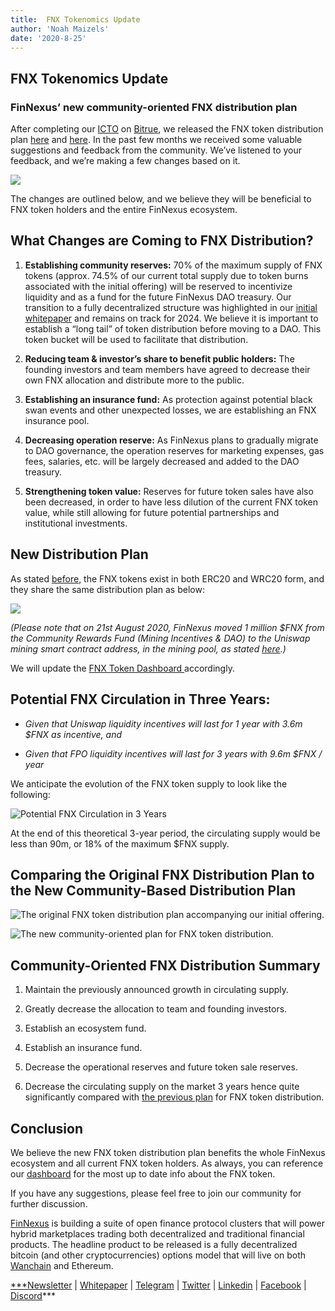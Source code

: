```yaml
---
title:  FNX Tokenomics Update
author: 'Noah Maizels'
date: '2020-8-25'
--- 
```


## FNX Tokenomics Update

### FinNexus’ new community-oriented FNX distribution plan

After completing our [ICTO](https://medium.com/finnexus/deciphering-the-finnexus-token-offering-model-the-icto-6029dbe02610) on [Bitrue](http://bitrue.com/), we released the FNX token distribution plan [here](https://medium.com/finnexus/fnx-tokenomics-62c582807219) and [here](https://medium.com/finnexus/a-note-on-fnx-circulating-supply-7820d668224f). In the past few months we received some valuable suggestions and feedback from the community. We’ve listened to your feedback, and we’re making a few changes based on it.

![](https://cdn-images-1.medium.com/max/3136/1*lAi9OkdyxyA6gh2L5klQ9w.png)

The changes are outlined below, and we believe they will be beneficial to FNX token holders and the entire FinNexus ecosystem.

## What Changes are Coming to FNX Distribution?

 1. **Establishing community reserves:**
70% of the maximum supply of FNX tokens (approx. 74.5% of our current total supply due to token burns associated with the initial offering) will be reserved to incentivize liquidity and as a fund for the future FinNexus DAO treasury. Our transition to a fully decentralized structure was highlighted in our [initial whitepaper](https://finnexus.github.io/Pdfs/FinNexus_Whitepaper_en.pdf) and remains on track for 2024. We believe it is important to establish a “long tail” of token distribution before moving to a DAO. This token bucket will be used to facilitate that distribution.

 2. **Reducing team & investor’s share to benefit public holders:**
The founding investors and team members have agreed to decrease their own FNX allocation and distribute more to the public.

 3. **Establishing an insurance fund:**
As protection against potential black swan events and other unexpected losses, we are establishing an FNX insurance pool.

 4. **Decreasing operation reserve:**
As FinNexus plans to gradually migrate to DAO governance, the operation reserves for marketing expenses, gas fees, salaries, etc. will be largely decreased and added to the DAO treasury.

 5. **Strengthening token value:**
Reserves for future token sales have also been decreased, in order to have less dilution of the current FNX token value, while still allowing for future potential partnerships and institutional investments.

## New Distribution Plan

As stated [before](https://medium.com/finnexus/finnexus-moves-part-of-fnx-token-supply-to-ethereum-e21be8398db7), the FNX tokens exist in both ERC20 and WRC20 form, and they share the same distribution plan as below:

![](https://cdn-images-1.medium.com/max/2880/1*-Mi-XlMWYnR6NdWuVQtshg.png)

*(Please note that on 21st August 2020, FinNexus moved 1 million $FNX from the Community Rewards Fund (Mining Incentives & DAO) to the Uniswap mining smart contract address, in the mining pool, as stated [here](https://medium.com/finnexus/introducing-fnx-liquidity-mining-rewards-on-uniswap-24493fbe49d8).)*

We will update the [FNX Token Dashboard ](http://fnx.finnexus.io)accordingly.

## Potential FNX Circulation in Three Years:

* *Given that Uniswap liquidity incentives will last for 1 year with 3.6m $FNX as incentive, and*

* *Given that FPO liquidity incentives will last for 3 years with 9.6m $FNX / year*

We anticipate the evolution of the FNX token supply to look like the following:

![Potential FNX Circulation in 3 Years](https://cdn-images-1.medium.com/max/2584/1*a5FbB054p2CMHFCQBcrHxg.png)

At the end of this theoretical 3-year period, the circulating supply would be less than 90m, or 18% of the maximum $FNX supply.

## Comparing the Original FNX Distribution Plan to the New Community-Based Distribution Plan

![The original FNX token distribution plan accompanying our initial offering.](https://cdn-images-1.medium.com/max/2400/1*6zE_8Xe-VTZjK_wzmmRBTQ.png)

![The new community-oriented plan for FNX token distribution.](https://cdn-images-1.medium.com/max/2400/1*tl4MTkW2_bgnGioV2HHv7A.png)

## Community-Oriented FNX Distribution Summary

 1. Maintain the previously announced growth in circulating supply.

 2. Greatly decrease the allocation to team and founding investors.

 3. Establish an ecosystem fund.

 4. Establish an insurance fund.

 5. Decrease the operational reserves and future token sale reserves.

 6. Decrease the circulating supply on the market 3 years hence quite significantly compared with [the previous plan](https://medium.com/finnexus/a-note-on-fnx-circulating-supply-7820d668224f) for FNX token distribution.

## Conclusion

We believe the new FNX token distribution plan benefits the whole FinNexus ecosystem and all current FNX token holders. As always, you can reference our [dashboard](http://fnx.finnexus.io/) for the most up to date info about the FNX token.

If you have any suggestions, please feel free to join our community for further discussion.


[FinNexus](http://finnexus.io/) is building a suite of open finance protocol clusters that will power hybrid marketplaces trading both decentralized and traditional financial products. The headline product to be released is a fully decentralized bitcoin (and other cryptocurrencies) options model that will live on both [Wanchain](https://www.wanchain.org/) and Ethereum.

[***Newsletter](https://mailchi.mp/9c15712d2bbf/finnexus-newsletter) | [Whitepaper](https://finnexus.github.io/Pdfs/FinNexus_Whitepaper_en.pdf) | [Telegram](https://t.me/FinNexusOfficial) | [Twitter](https://twitter.com/fin_nexus) | [Linkedin](https://www.linkedin.com/company/finnexus) | [Facebook](https://www.facebook.com/FinNexus) | [Discord](https://discord.com/invite/bCDMHN7)***



 

